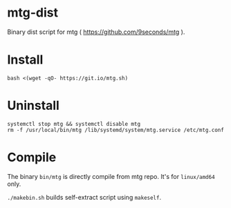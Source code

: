 # mtg-dist
Binary dist script for mtg ( https://github.com/9seconds/mtg ).

# Install
```
bash <(wget -qO- https://git.io/mtg.sh)
```

# Uninstall
```
systemctl stop mtg && systemctl disable mtg 
rm -f /usr/local/bin/mtg /lib/systemd/system/mtg.service /etc/mtg.conf    
```

# Compile
The binary `bin/mtg` is directly compile from mtg repo. It's for `linux/amd64` only.

`./makebin.sh` builds self-extract script using `makeself`.
